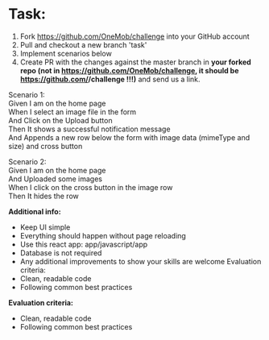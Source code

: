 # Task:
1. Fork https://github.com/OneMob/challenge into your GitHub account
2. Pull and checkout a new branch 'task'
3. Implement scenarios below
4. Create PR with the changes against the master branch in **your forked repo (not in https://github.com/OneMob/challenge, it should be https://github.com/<username>/challenge !!!)** and send us a link. 

Scenario 1:  
Given I am on the home page  
When I select an image file in the form  
And Click on the Upload button  
Then It shows a successful notification message  
And Appends a new row below the form with image data (mimeType and size) and cross button

Scenario 2:  
Given I am on the home page  
And Uploaded some images  
When I click on the cross button in the image row  
Then It hides the row


**Additional info:**
- Keep UI simple
- Everything should happen without page reloading
- Use this react app: app/javascript/app
- Database is not required
- Any additional improvements to show your skills are welcome
  Evaluation criteria:
- Clean, readable code
- Following common best practices

**Evaluation criteria:**
- Clean, readable code
- Following common best practices
